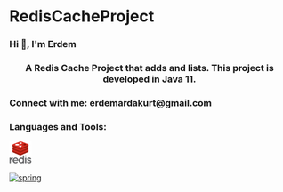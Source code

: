 # RedisCacheProject


<h3  >Hi 👋, I'm Erdem</h3>
<h3 align="center">A Redis Cache Project that adds and lists. This project is developed in Java 11. </h3>

<h3 align="left">Connect with me: erdemardakurt@gmail.com</h3>
<p align="left">
</p>

<h3 align="left">Languages and Tools:</h3>
<p align="left"> <a href="https://redis.io" target="_blank" rel="noreferrer"> <img src="https://raw.githubusercontent.com/devicons/devicon/master/icons/redis/redis-original-wordmark.svg" alt="redis" width="40" height="40"/> </a>  </p>
  
  <p align="left"><a href="https://spring.io/" target="_blank" rel="noreferrer"> <img src="https://www.vectorlogo.zone/logos/springio/springio-icon.svg" alt="spring" width="40" height="40"/> </a></p>

